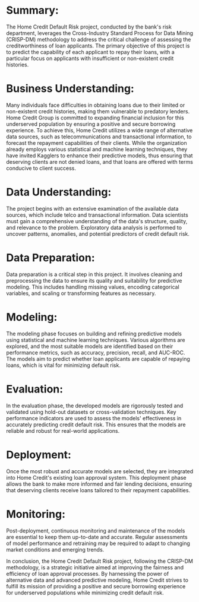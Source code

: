 # Summary:
The Home Credit Default Risk project, conducted by the bank's risk department, leverages the Cross-Industry Standard Process for Data Mining (CRISP-DM) methodology to address the critical challenge of assessing the creditworthiness of loan applicants. The primary objective of this project is to predict the capability of each applicant to repay their loans, with a particular focus on applicants with insufficient or non-existent credit histories.

# Business Understanding:
Many individuals face difficulties in obtaining loans due to their limited or non-existent credit histories, making them vulnerable to predatory lenders. Home Credit Group is committed to expanding financial inclusion for this underserved population by ensuring a positive and secure borrowing experience. To achieve this, Home Credit utilizes a wide range of alternative data sources, such as telecommunications and transactional information, to forecast the repayment capabilities of their clients. While the organization already employs various statistical and machine learning techniques, they have invited Kagglers to enhance their predictive models, thus ensuring that deserving clients are not denied loans, and that loans are offered with terms conducive to client success.

# Data Understanding:
The project begins with an extensive examination of the available data sources, which include telco and transactional information. Data scientists must gain a comprehensive understanding of the data's structure, quality, and relevance to the problem. Exploratory data analysis is performed to uncover patterns, anomalies, and potential predictors of credit default risk.

# Data Preparation:
Data preparation is a critical step in this project. It involves cleaning and preprocessing the data to ensure its quality and suitability for predictive modeling. This includes handling missing values, encoding categorical variables, and scaling or transforming features as necessary.

# Modeling:
The modeling phase focuses on building and refining predictive models using statistical and machine learning techniques. Various algorithms are explored, and the most suitable models are identified based on their performance metrics, such as accuracy, precision, recall, and AUC-ROC. The models aim to predict whether loan applicants are capable of repaying loans, which is vital for minimizing default risk.

# Evaluation:
In the evaluation phase, the developed models are rigorously tested and validated using hold-out datasets or cross-validation techniques. Key performance indicators are used to assess the models' effectiveness in accurately predicting credit default risk. This ensures that the models are reliable and robust for real-world applications.

# Deployment:
Once the most robust and accurate models are selected, they are integrated into Home Credit's existing loan approval system. This deployment phase allows the bank to make more informed and fair lending decisions, ensuring that deserving clients receive loans tailored to their repayment capabilities.

# Monitoring:
Post-deployment, continuous monitoring and maintenance of the models are essential to keep them up-to-date and accurate. Regular assessments of model performance and retraining may be required to adapt to changing market conditions and emerging trends.

In conclusion, the Home Credit Default Risk project, following the CRISP-DM methodology, is a strategic initiative aimed at improving the fairness and efficiency of loan approval processes. By harnessing the power of alternative data and advanced predictive modeling, Home Credit strives to fulfill its mission of providing a positive and secure borrowing experience for underserved populations while minimizing credit default risk.
